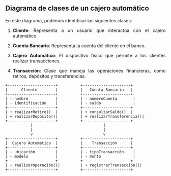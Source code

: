 <div align="justify">

## Diagrama de clases de un cajero automático
En este diagrama, podemos identificar las siguientes clases:

1. **Cliente**: Representa a un usuario que interactúa con el cajero automático.

2. **Cuenta Bancaria**: Representa la cuenta del cliente en el banco.

3. **Cajero Automático**: El dispositivo físico que permite a los clientes realizar transacciones.

4. **Transacción**: Clase que maneja las operaciones financieras, como retiros, depósitos y transferencias.


```
+---------------------+          +---------------------+
|      Cliente        |          |   Cuenta Bancaria   |
+---------------------+          +---------------------+
| - nombre            |          | - númeroCuenta       |
| - identificación    |          | - saldo              |
+---------------------+          +---------------------+
| + realizarRetiro()  |          | + consultarSaldo()  |
| + realizarDepósito()|          | + realizarTransferencia()|
+---------------------+          +---------------------+
           |                               |
           |                               |
           v                               v
+---------------------+          +---------------------+
|  Cajero Automático  |          |    Transacción      |
+---------------------+          +---------------------+
| - ubicación         |          | - tipoTransacción    |
| - modelo            |          | - monto              |
+---------------------+          +---------------------+
| + realizarOperación()|         | + registrarTransacción()|
+---------------------+          +---------------------+
```



</div>